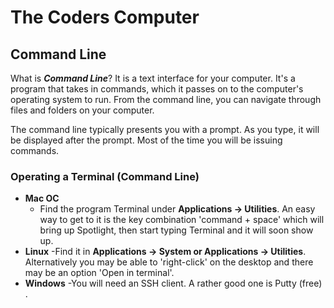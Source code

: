 # The Coders Computer

## Command Line

What is **_Command Line_**? It is a text interface for your computer.
It's a program that takes in commands, which it passes on to the computer's operating system to run. From the command line, you can navigate
through files and folders on your computer.

The command line typically presents you with a prompt. As you type, it will be displayed after the prompt. Most of the time you will be issuing commands.

### Operating a Terminal (Command Line)

- **Mac OC**
    - Find the program Terminal under **Applications -> Utilities**. An easy way to get to it is the key combination 'command + space' which will bring up Spotlight, then start typing Terminal and it will soon show up.
- **Linux**
    -Find it in **Applications -> System or Applications -> Utilities**. Alternatively you may be able to 'right-click' on the desktop and there may be an option 'Open in terminal'.
- **Windows**
    -You will need an SSH client. A rather good one is Putty (free) .


